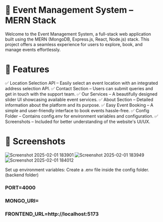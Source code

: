 # 🎉 Event Management System – MERN Stack
Welcome to the Event Management System, a full-stack web application built using the MERN (MongoDB, Express.js, React, Node.js) stack. This project offers a seamless experience for users to explore, book, and manage events effortlessly.

# 🚀 Features
✅ Location Selection API – Easily select an event location with an integrated address selection API.
✅ Contact Section – Users can submit queries and get in touch with the support team.
✅ Our Services – A beautifully designed slider UI showcasing available event services.
✅ About Section – Detailed information about the platform and its purpose.
✅ Easy Event Booking – A simple and user-friendly interface to book events hassle-free.
✅ Config Folder – Contains config.env for environment variables and configuration.
✅ Screenshots – Included for better understanding of the website's UI/UX.

# 📸 Screenshots
![Screenshot 2025-02-01 183901](https://github.com/user-attachments/assets/504d45dd-27df-4348-bfac-e42f772d6761)
![Screenshot 2025-02-01 183949](https://github.com/user-attachments/assets/c3d8668c-6419-4b8e-88c4-503c47d56470)
![Screenshot 2025-02-01 184012](https://github.com/user-attachments/assets/d14c6e86-e257-46ee-99ac-85efea33320d)
  
Set up environment variables:
Create a .env file inside the config folder.(backend folder)
### PORT=4000
### MONGO_URI=
### FRONTEND_URL=http://localhost:5173
